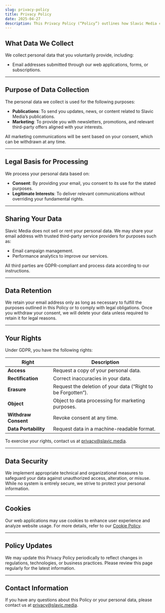 ```yaml
---
slug: privacy-policy
title: Privacy Policy
date: 2025-04-27
description: This Privacy Policy (“Policy”) outlines how Slavic Media collects, uses, and protects the personal data you provide through our web applications, in compliance with the General Data Protection Regulation (GDPR).
---
```


## What Data We Collect

We collect personal data that you voluntarily provide, including:

- Email addresses submitted through our web applications, forms, or subscriptions.

---

## Purpose of Data Collection

The personal data we collect is used for the following purposes:

- **Publications**: To send you updates, news, or content related to Slavic Media’s publications.
- **Marketing**: To provide you with newsletters, promotions, and relevant third-party offers aligned with your interests.

All marketing communications will be sent based on your consent, which can be withdrawn at any time.

---

## Legal Basis for Processing

We process your personal data based on:

- **Consent**: By providing your email, you consent to its use for the stated purposes.
- **Legitimate Interests**: To deliver relevant communications without overriding your fundamental rights.

---

## Sharing Your Data

Slavic Media does not sell or rent your personal data. We may share your email address with trusted third-party service providers for purposes such as:

- Email campaign management.
- Performance analytics to improve our services.

All third parties are GDPR-compliant and process data according to our instructions.

---

## Data Retention

We retain your email address only as long as necessary to fulfill the purposes outlined in this Policy or to comply with legal obligations. Once you withdraw your consent, we will delete your data unless required to retain it for legal reasons.

---

## Your Rights

Under GDPR, you have the following rights:

| **Right**            | **Description**                                              |
| -------------------- | ------------------------------------------------------------ |
| **Access**           | Request a copy of your personal data.                        |
| **Rectification**    | Correct inaccuracies in your data.                           |
| **Erasure**          | Request the deletion of your data (“Right to be Forgotten”). |
| **Object**           | Object to data processing for marketing purposes.            |
| **Withdraw Consent** | Revoke consent at any time.                                  |
| **Data Portability** | Request data in a machine-readable format.                   |

To exercise your rights, contact us at [privacy@slavic.media](mailto:privacy@slavic.media).

---

## Data Security

We implement appropriate technical and organizational measures to safeguard your data against unauthorized access, alteration, or misuse. While no system is entirely secure, we strive to protect your personal information.

---

## Cookies

Our web applications may use cookies to enhance user experience and analyze website usage. For more details, refer to our [Cookie Policy](#).

---

## Policy Updates

We may update this Privacy Policy periodically to reflect changes in regulations, technologies, or business practices. Please review this page regularly for the latest information.

---

## Contact Information

If you have any questions about this Policy or your personal data, please contact us at [privacy@slavic.media](mailto:privacy@slavic.media).
